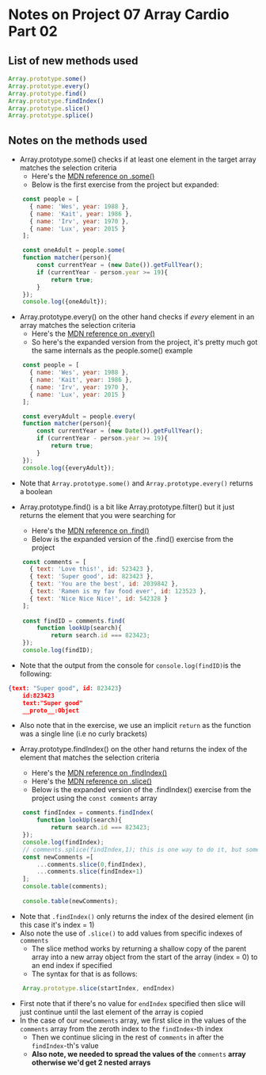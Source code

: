 # Notes on Project 07 Array Cardio Part 02

## List of new methods used
```javascript
Array.prototype.some()
Array.prototype.every()
Array.prototype.find()
Array.prototype.findIndex()
Array.prototype.slice()
Array.prototype.splice()
```

## Notes on the methods used

- Array.prototype.some() checks if at least one element in the target array matches the selection criteria
    - Here's the [MDN reference on .some()](https://developer.mozilla.org/en-US/docs/Web/JavaScript/Reference/Global_Objects/Array/some)
    - Below is the first exercise from the project but expanded:
```javascript
    const people = [
      { name: 'Wes', year: 1988 },
      { name: 'Kait', year: 1986 },
      { name: 'Irv', year: 1970 },
      { name: 'Lux', year: 2015 }
    ];

    const oneAdult = people.some(
    function matcher(person){
        const currentYear = (new Date()).getFullYear();
        if (currentYear - person.year >= 19){
            return true;
        }
    });
    console.log({oneAdult});
```
- Array.prototype.every() on the other hand checks if *every* element in an array matches the selection criteria
    - Here's the [MDN reference on .every()](https://developer.mozilla.org/en-US/docs/Web/JavaScript/Reference/Global_Objects/Array/every)
    - So here's the expanded version from the project, it's pretty much got the same internals as the people.some() example
```javascript
    const people = [
      { name: 'Wes', year: 1988 },
      { name: 'Kait', year: 1986 },
      { name: 'Irv', year: 1970 },
      { name: 'Lux', year: 2015 }
    ];

    const everyAdult = people.every(
    function matcher(person){
        const currentYear = (new Date()).getFullYear();
        if (currentYear - person.year >= 19){
            return true;
        }
    });
    console.log({everyAdult});
```
- Note that `Array.prototype.some()` and `Array.prototype.every()` returns a boolean

- Array.prototype.find() is a bit like Array.prototype.filter() but it just returns the element that you were searching for
    - Here's the [MDN reference on .find()](https://developer.mozilla.org/en-US/docs/Web/JavaScript/Reference/Global_Objects/Array/find)
    - Below is the expanded version of the .find() exercise from the project
```javascript
    const comments = [
      { text: 'Love this!', id: 523423 },
      { text: 'Super good', id: 823423 },
      { text: 'You are the best', id: 2039842 },
      { text: 'Ramen is my fav food ever', id: 123523 },
      { text: 'Nice Nice Nice!', id: 542328 }
    ];
    
    const findID = comments.find(
        function lookUp(search){
            return search.id === 823423;
    });
    console.log(findID);
```
- Note that the output from the console for `console.log(findID)`is the following:
```json
{text: "Super good", id: 823423}
    id:823423
    text:"Super good"
    __proto__:Object
```
- Also note that in the exercise, we use an implicit `return` as the function was a single line (i.e no curly brackets)

- Array.prototype.findIndex() on the other hand returns the index of the element that matches the selection criteria
    - Here's the [MDN reference on .findIndex()](https://developer.mozilla.org/en-US/docs/Web/JavaScript/Reference/Global_Objects/Array/findIndex)
    - Here's the [MDN reference on .slice()](https://developer.mozilla.org/en-US/docs/Web/JavaScript/Reference/Global_Objects/Array/slice)
    - Below is the expanded version of the .findIndex() exercise from the project using the `const comments` array
```javascript
    const findIndex = comments.findIndex(
        function lookUp(search){
            return search.id === 823423;
    });
    console.log(findIndex);
    // comments.splice(findIndex,1); this is one way to do it, but some people prefer making a copy of the array without the desired index value. We're doing the latter
    const newComments =[
        ...comments.slice(0,findIndex),
        ...comments.slice(findIndex+1)
    ];
    console.table(comments);
    
    console.table(newComments);
```
- Note that `.findIndex()` only returns the index of the desired element (in this case it's index = 1)
- Also note the use of `.slice()` to add values from specific indexes of `comments`
    - The slice method works by returning a shallow copy of the parent array into a new array object from the start of the array (index = 0) to an end index if specified
    - The syntax for that is as follows:
```javascript
    Array.prototype.slice(startIndex, endIndex)
```
- First note that if there's no value for `endIndex` specified then slice will just continue until the last element of the array is copied
- In the case of our `newComments` array, we first slice in the values of the `comments` array from the zeroth index to the `findIndex`-th index
    - Then we continue slicing in the rest of `comments` in after the `findIndex`-th's value
    - **Also note, we needed to spread the values of the** `comments` **array otherwise we'd get 2 nested arrays**
